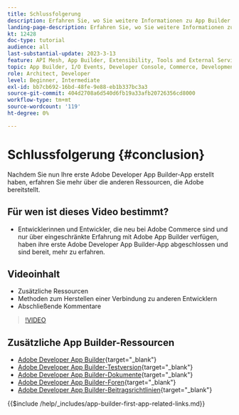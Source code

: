 ```yaml
---
title: Schlussfolgerung
description: Erfahren Sie, wo Sie weitere Informationen zu App Builder erhalten.
landing-page-description: Erfahren Sie, wo Sie weitere Informationen zu App Builder erhalten.
kt: 12428
doc-type: tutorial
audience: all
last-substantial-update: 2023-3-13
feature: API Mesh, App Builder, Extensibility, Tools and External Services, Backend Development
topic: App Builder, I/O Events, Developer Console, Commerce, Development, Integrations
role: Architect, Developer
level: Beginner, Intermediate
exl-id: bb7cb692-16bd-48fe-9e88-eb1b337bc3a3
source-git-commit: 404d2708a6d540d6fb19a33afb20726356cd8000
workflow-type: tm+mt
source-wordcount: '119'
ht-degree: 0%

---
```


# Schlussfolgerung {#conclusion}

Nachdem Sie nun Ihre erste Adobe Developer App Builder-App erstellt haben, erfahren Sie mehr über die anderen Ressourcen, die Adobe bereitstellt.

## Für wen ist dieses Video bestimmt?

* Entwicklerinnen und Entwickler, die neu bei Adobe Commerce sind und nur über eingeschränkte Erfahrung mit Adobe App Builder verfügen, haben ihre erste Adobe Developer App Builder-App abgeschlossen und sind bereit, mehr zu erfahren.

## Videoinhalt

* Zusätzliche Ressourcen
* Methoden zum Herstellen einer Verbindung zu anderen Entwicklern
* Abschließende Kommentare

>[!VIDEO](https://video.tv.adobe.com/v/3416741?quality=12&learn=on)

## Zusätzliche App Builder-Ressourcen

* [Adobe Developer App Builder](https://developer.adobe.com/app-builder/){target="_blank"}
* [Adobe Developer App Builder-Testversion](https://developer.adobe.com/app-builder/trial/){target="_blank"}
* [Adobe Developer App Builder-Dokumente](https://developer.adobe.com/app-builder/docs/overview/){target="_blank"}
* [Adobe Developer App Builder-Foren](https://experienceleaguecommunities.adobe.com/t5/project-firefly/ct-p/project-firefly?profile.language=de){target="_blank"}
* [Adobe Developer App Builder-Beitragsrichtlinien](https://developer.adobe.com/app-builder/docs/guides/contribution_guides/){target="_blank"}

{{$include /help/_includes/app-builder-first-app-related-links.md}}

